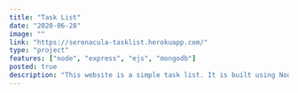 ```yaml
---
title: "Task List"
date: "2020-06-28"
image: ""
link: "https://serenacula-tasklist.herokuapp.com/"
type: "project"
features: ["node", "express", "ejs", "mongodb"]
posted: true
description: "This website is a simple task list. It is built using Node.js with express in the backend, and EJS templating for the frontend. It also features a MongoDB database in the backend, to allow for persistence between user sessions."
---
```

